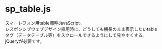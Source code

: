 # sp_table.js
スマートフォン用table調整JavaScript。  
レスポンシブウェブデザイン採用時に、どうしても横長のまま表示したいtableタグ（データテーブル等）をスクロールできるようにして見やすくする。  
jQueryが必要です。  
  